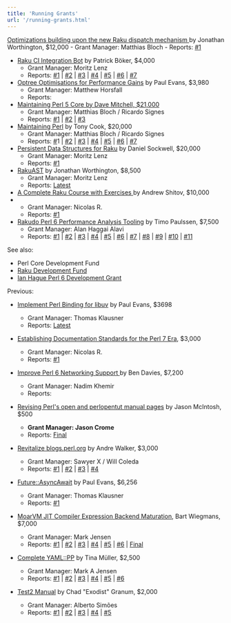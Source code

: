 ```yaml
---
title: 'Running Grants'
url: '/running-grants.html'
---
```


[Optimizations building upon the new Raku dispatch
mechanism](https://news.perlfoundation.org/post/grant_proposal_raku_dispatch_optimizations)[ ](https://news.perlfoundation.org/post/grant_proposal_raku_ci_integration_bot)by Jonathan
Worthington, \$12,000 - Grant Manager: Matthias Bloch - Reports:
[#1](https://news.perlfoundation.org/post/jonathan-raku-2021-11)

- [Raku CI Integration
  Bot](https://news.perlfoundation.org/post/grant_proposal_raku_ci_integration_bot)
  by Patrick Böker, \$4,000
  - Grant Manager: Moritz Lenz
  - Reports:
    [#1](https://news.perlfoundation.org/post/grant-raku-ci-bot-2021-03) \|
    [#2](https://news.perlfoundation.org/post/raku-ci-bot-grant-2021-04) \|
    [#3](https://news.perlfoundation.org/post/raku-ci-bot-grant-2021-06) \|
    [#4](https://news.perlfoundation.org/post/raku-ci-bot-grant-report-2021-07) \|
    [#5](https://news.perlfoundation.org/post/2021-09-raku-ci-bot-grant-report) \|
    [#6](https://news.perlfoundation.org/post/2021-10-raku-ci-bot-grant-update) \|
    [#7](https://news.perlfoundation.org/post/grant-report-raku-ci-bot-2022-01)
- [Optree Optimisations for Performance
  Gains](https://news.perlfoundation.org/post/grant_proposal_optree_optimisation_paul_evans)
  by Paul Evans, \$3,980
  - Grant Manager: Matthew Horsfall
  - Reports:
- [Maintaining Perl 5 Core by Dave Mitchell,
  \$21,000](https://news.perlfoundation.org/post/grant_proposal_maintaining_perl_5_dave_mitchell)
  - Grant Manager: Matthias Bloch / Ricardo Signes
  - Reports:
    [#1](https://news.perlfoundation.org/post/maintaining_perl_5_dave_mitchell_july_2021) \|
    [#2](https://news.perlfoundation.org/post/maintaining_perl5_core_dave_mitchell_aug_2021) \|
    [#3](https://news.perlfoundation.org/post/maintaining_perl5_core_dave_mitchell_aug_2021)
- [Maintaining
  Perl](https://news.perlfoundation.org/post/grant_proposal_maintaining_perl) by
  Tony Cook, \$20,000
  - Grant Manager: Matthias Bloch / Ricardo Signes
  - Reports: [\#](https://news.perlfoundation.org/post/maintaining_perl_5_march_report)1
    \| [#2](https://news.perlfoundation.org/post/tony-2021-04) \| [#3](https://news.perlfoundation.org/post/maintaining_perl_may_2021) \| [#4](https://news.perlfoundation.org/post/maintaining_perl_5_june_2021_tony_cook) \| [#5](https://news.perlfoundation.org/post/maintaining_perl5_tony_cook_aug_2021)
    \| [#6](https://news.perlfoundation.org/post/maintaining_perl5_tony_cook_sept_2021) \|
    [#7](https://news.perlfoundation.org/post/maintaining_perl5_tony_cook_oct_2021)
- [Persistent Data Structures for
  Raku](https://news.perlfoundation.org/post/grant_proposal_persistent_data_structures_for_raku) by
  Daniel Sockwell, \$20,000
  - Grant Manager: Moritz Lenz
  - Reports:
    [#1](https://news.perlfoundation.org/post/sockwell-raku-persisent-data-structures)
- [RakuAST](https://news.perlfoundation.org/post/gp_rakuast) by
  Jonathan Worthington, \$8,500
  - Grant Manager: Moritz Lenz
  - Reports:
    [Latest](https://news.perlfoundation.org/post/2022-02-raku-ast-grant)
- [A Complete Raku Course with
  Exercises ](http://news.perlfoundation.org/2019/06/grant-proposal-a-complete-perl.html)by
  Andrew Shitov, \$10,000
- - Grant Manager: Nicolas R.
  - Reports: [#1](https://news.perlfoundation.org/post/rakucourse1)
- [Rakudo Perl 6 Performance Analysis
  Tooling](http://perlfoundation.weebly.com/rakudo-perl-6-performance-analysis-tooling.html) by
  Timo Paulssen, \$7,500
  - Grant Manager: Alan Haggai Alavi
  - Reports:
    [#1](http://news.perlfoundation.org/2018/03/rakudo-perl-6-performance-anal.html) \|
    [#2](http://news.perlfoundation.org/2018/07/rakudo-perl-6-performance-anal-1.html)
    \|
    [#3](http://news.perlfoundation.org/2018/07/rakudo-perl-6-performance-anal-2.html)
    \|
    [#4](http://news.perlfoundation.org/2018/09/rakudo-perl-6-performance-anal-3.html)
    \|
    [#5](http://news.perlfoundation.org/2018/11/rakudo-perl-6-performance-anal-4.html)
    \|
    [#6](http://news.perlfoundation.org/2018/11/rakudo-perl-6-performance-anal-5.html)
    \|
    [#7](http://news.perlfoundation.org/2019/01/rakudo-perl-6-performance-anal-6.html)
    \|
    [#8](http://news.perlfoundation.org/2019/03/rakudo-perl-6-performance-anal-7.html)
    \|
    [#9](http://news.perlfoundation.org/2019/04/rakudo-perl-6-performance-anal-8.html)
    \|
    [#10](http://news.perlfoundation.org/2019/06/rakudo-perl-6-performance-anal-9.html) \| [#11](http://news.perlfoundation.org/2019/09/rakudo-perl-6-performance-anal-10.html)

See also:

- Perl Core Development Fund
- [Raku Development Fund](raku-development-fund.html)
- [Ian Hague Perl 6 Development Grant](index.html)

Previous:

- [Implement Perl Binding for
  libuv](https://news.perlfoundation.org/post/gp-perl5bindinguv) by
  Paul Evans, \$3698

  - Grant Manager: Thomas Klausner
  - Reports:
    [Latest](https://news.perlfoundation.org/post/grant-report-libuv-2021-03)

- [Establishing Documentation Standards for the Perl 7
  Era](https://news.perlfoundation.org/post/grant_proposal_documentation_standards_perl7),
  \$3,000
  - Grant Manager: Nicolas R.
  - Reports:
    [#1](https://news.perlfoundation.org/post/final_grant_report_establishing_documentation_standards_perl7_october_2020)
- [Improve Perl 6 Networking
  Support ](http://news.perlfoundation.org/2018/12/grant-proposal-improve-perl-6-.html)by
  Ben Davies, \$7,200
  - Grant Manager: Nadim Khemir
  - Reports:
- [Revising Perl\'s open and perlopentut manual
  pages](https://news.perlfoundation.org/post/final_grant_report_establishing_documentation_standards_perl7_october_2020) by
  Jason McIntosh, \$500
  - **Grant Manager: Jason Crome**
  - Reports:
    [Final](https://news.perlfoundation.org/post/final_report_jason_mcintosh)
- [Revitalize
  blogs.perl.org](http://news.perlfoundation.org/2017/06/grant-proposal-revitalize-blog-1.html) by
  Andre Walker, \$3,000

  - Grant Manager: Sawyer X / Will Coleda
  - Reports: [#1](http://news.perlfoundation.org/2019/01/grant-report-revitalize-blogsp.html) \| [#2](http://news.perlfoundation.org/2019/01/grant-report-revitalize-blogsp-1.html) \| [#3](https://news.perlfoundation.org/post/revitalize_blogsperlorg_-_stat) \| [#4](https://news.perlfoundation.org/post/gc-rbpo-update)

- [Future::AsyncAwait](http://news.perlfoundation.org/2018/10/grant-proposal-futureasyncawai.html) by
  Paul Evans, \$6,256
  - Grant Manager: Thomas Klausner
  - Reports: [#1](https://leonerds-code.blogspot.com/2019/04/awaiting-future.html)
- [MoarVM JIT Compiler Expression Backend
  Maturation](http://news.perlfoundation.org/2018/10/grant-proposal-moarvm-jit-comp.html),
  Bart Wiegmans, \$7,000

  - Grant Manager: Mark Jensen
  - Reports: [#1](https://news.perlfoundation.org/post/grant_report_-_moarvm_jit_comp) \| [#2](https://news.perlfoundation.org/post/grant_report_-_moarvm_jit_comp_1) \| [#3](https://news.perlfoundation.org/post/grant_report_-_moarvm_jit_comp_2) \| [#4](https://news.perlfoundation.org/post/grant_report_-_moarvm_jit_comp_3) \| [#5](https://news.perlfoundation.org/post/grant_report_-_moarvm_jit_comp_4) \| [#6](https://news.perlfoundation.org/post/grant_report_-_moarvm_jit_comp_5) \|
    [Final](https://news.perlfoundation.org/post/final_grant_report_-_moarvm_ji)

- [Complete
  YAML::PP](http://perlfoundation.weebly.com/complete-yamlpp.html) by
  Tina Müller, \$2,500
  - Grant Manager: Mark A Jensen
  - Reports: [#1](http://perlfoundation.weebly.com/complete-yamlpp-report-1.html) \| [#2](http://perlfoundation.weebly.com/complete-yamlpp-report-2.html) \| [#3](http://perlfoundation.weebly.com/complete-yamlpp-report-3.html) \| [#4](http://perlfoundation.weebly.com/complete-yamlpp-report-4.html) \| [#5](http://perlfoundation.weebly.com/complete-yamlpp-report-5.html) \|
    [#6](complete-yamlpp-report-6.html)
- [Test2 Manual](test2-manual.html) by Chad \"Exodist\" Granum,
  \$2,000
  - Grant Manager: Alberto Simões
  - Reports: [#1](test2-manual-report-1.html) \| [#2](test2-manual-report-2.html) \| [#3](test2-manual-report-3.html) \| [#4](test2-manual-report-4.html) \| [#5](test2-manual-report-5.html)
